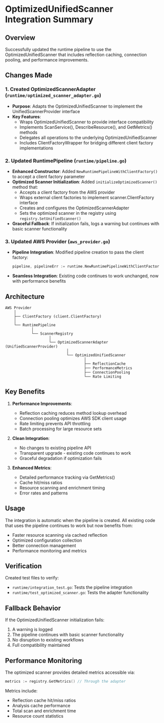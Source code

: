 # OptimizedUnifiedScanner Integration Summary

## Overview
Successfully updated the runtime pipeline to use the OptimizedUnifiedScanner that includes reflection caching, connection pooling, and performance improvements.

## Changes Made

### 1. Created OptimizedScannerAdapter (`runtime/optimized_scanner_adapter.go`)
- **Purpose**: Adapts the OptimizedUnifiedScanner to implement the UnifiedScannerProvider interface
- **Key Features**:
  - Wraps OptimizedUnifiedScanner to provide interface compatibility
  - Implements ScanService(), DescribeResource(), and GetMetrics() methods
  - Delegates all operations to the underlying OptimizedUnifiedScanner
  - Includes ClientFactoryWrapper for bridging different client factory implementations

### 2. Updated RuntimePipeline (`runtime/pipeline.go`)
- **Enhanced Constructor**: Added `NewRuntimePipelineWithClientFactory()` to accept a client factory parameter
- **Optimized Scanner Initialization**: Added `initializeOptimizedScanner()` method that:
  - Accepts a client factory from the AWS provider
  - Wraps external client factories to implement scanner.ClientFactory interface
  - Creates and configures the OptimizedScannerAdapter
  - Sets the optimized scanner in the registry using `registry.SetUnifiedScanner()`
- **Graceful Fallback**: If initialization fails, logs a warning but continues with basic scanner functionality

### 3. Updated AWS Provider (`aws_provider.go`)
- **Pipeline Integration**: Modified pipeline creation to pass the client factory:
  ```go
  pipeline, pipelineErr := runtime.NewRuntimePipelineWithClientFactory(p.config, pipelineConfig, p.clientFactory)
  ```
- **Seamless Integration**: Existing code continues to work unchanged, now with performance benefits

## Architecture

```
AWS Provider
    │
    ├── ClientFactory (client.ClientFactory)
    │
    └── RuntimePipeline
            │
            └── ScannerRegistry
                    │
                    └── OptimizedScannerAdapter (UnifiedScannerProvider)
                            │
                            └── OptimizedUnifiedScanner
                                    │
                                    ├── ReflectionCache
                                    ├── PerformanceMetrics
                                    ├── ConnectionPooling
                                    └── Rate Limiting
```

## Key Benefits

1. **Performance Improvements**:
   - Reflection caching reduces method lookup overhead
   - Connection pooling optimizes AWS SDK client usage
   - Rate limiting prevents API throttling
   - Batch processing for large resource sets

2. **Clean Integration**:
   - No changes to existing pipeline API
   - Transparent upgrade - existing code continues to work
   - Graceful degradation if optimization fails

3. **Enhanced Metrics**:
   - Detailed performance tracking via GetMetrics()
   - Cache hit/miss ratios
   - Resource scanning and enrichment timing
   - Error rates and patterns

## Usage

The integration is automatic when the pipeline is created. All existing code that uses the pipeline continues to work but now benefits from:

- Faster resource scanning via cached reflection
- Optimized configuration collection
- Better connection management
- Performance monitoring and metrics

## Verification

Created test files to verify:
- `runtime/integration_test.go`: Tests the pipeline integration
- `runtime/test_optimized_scanner.go`: Tests the adapter functionality

## Fallback Behavior

If the OptimizedUnifiedScanner initialization fails:
1. A warning is logged
2. The pipeline continues with basic scanner functionality
3. No disruption to existing workflows
4. Full compatibility maintained

## Performance Monitoring

The optimized scanner provides detailed metrics accessible via:
```go
metrics := registry.GetMetrics() // Through the adapter
```

Metrics include:
- Reflection cache hit/miss ratios
- Analysis cache performance
- Total scan and enrichment time
- Resource count statistics